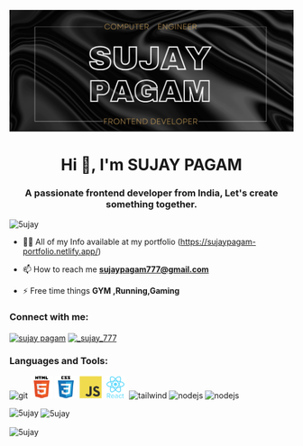 ![logo](https://github.com/5ujay/5ujay/blob/main/Screenshot%202023-12-24%20211408.png)
<h1 align="center">Hi 👋, I'm SUJAY PAGAM</h1>
<h3 align="center">A passionate frontend developer from India, Let's create something together.</h3>

<img src="https://i.ytimg.com/vi/09f1RuMrD_A/maxresdefault.jpg" alt="" align="right" width="500px">

<p align="left"> <img src="https://komarev.com/ghpvc/?username=5ujay&label=Profile%20views&color=0e75b6&style=flat" alt="5ujay" /> </p>

- 👨‍💻 All of my Info available at my portfolio (https://sujaypagam-portfolio.netlify.app/)

- 📫 How to reach me **sujaypagam777@gmail.com**

- ⚡ Free time things **GYM ,Running,Gaming**

<h3 align="left">Connect with me:</h3>
<p align="left">
<a href="https://linkedin.com/in/sujay pagam" target="blank"><img align="center" src="https://raw.githubusercontent.com/rahuldkjain/github-profile-readme-generator/master/src/images/icons/Social/linked-in-alt.svg" alt="sujay pagam" height="30" width="40" /></a>
<a href="https://instagram.com/_sujay_777" target="blank"><img align="center" src="https://raw.githubusercontent.com/rahuldkjain/github-profile-readme-generator/master/src/images/icons/Social/instagram.svg" alt="_sujay_777" height="30" width="40" /></a>
</p>

<h3 align="left">Languages and Tools:</h3>
<p align="left"> 
<img src="https://www.vectorlogo.zone/logos/git-scm/git-scm-icon.svg" target="_blank" alt="git" width="40" height="40"/>
<img src="https://raw.githubusercontent.com/devicons/devicon/master/icons/html5/html5-original-wordmark.svg" alt="html5" width="40" height="40"/>
<img src="https://raw.githubusercontent.com/devicons/devicon/master/icons/css3/css3-original-wordmark.svg" target="_blank" alt="css3" width="40" height="40"/>
<a href="https://developer.mozilla.org/en-US/docs/Web/JavaScript" target="_blank" rel="noreferrer"> </a>
<img src="https://raw.githubusercontent.com/devicons/devicon/master/icons/javascript/javascript-original.svg" alt="javascript" width="40" height="40"/> 
<a href="https://nodejs.org" target="_blank" rel="noreferrer"> </a>
<a href="https://reactjs.org/" target="_blank" rel="noreferrer"> </a>
<img src="https://raw.githubusercontent.com/devicons/devicon/master/icons/react/react-original-wordmark.svg" alt="react" width="40" height="40"/> 
<a href="https://tailwindcss.com/" target="_blank" rel="noreferrer"> </a>
<img src="https://www.vectorlogo.zone/logos/tailwindcss/tailwindcss-icon.svg" alt="tailwind" width="40" height="40"/>
<img src="https://miro.medium.com/v2/resize:fit:900/1*TY9uBBO9leUbRtlXmQBiug.png" alt="nodejs" width="40" height="40"/>
<img src="https://images.ctfassets.net/23aumh6u8s0i/6pjUKboBuFLvCKkE3esaFA/5f2101d6d2add5c615db5e98a553fc44/nextjs.jpeg" alt="nodejs" width="40" height="40"/>
</p>

<p><img align="left" src="https://github-readme-stats.vercel.app/api/top-langs?username=5ujay&show_icons=true&locale=en&layout=compact" alt="5ujay" /></p>

<p>&nbsp;<img align="center" src="https://github-readme-stats.vercel.app/api?username=5ujay&show_icons=true&locale=en" alt="5ujay" /></p>

<p><img align="center" src="https://github-readme-streak-stats.herokuapp.com/?user=5ujay&" alt="5ujay" /></p>
